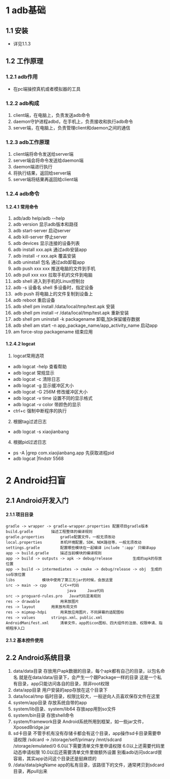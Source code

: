 # 1 adb基础
## 1.1 安装
- 详见1.1.3
## 1.2 工作原理
### 1.2.1 adb作用
- 在pc端操控真机或者模拟器的工具
### 1.2.2 adb构成
1. client端，在电脑上，负责发送adb命令
2. daemon守护进程adbd，在手机上，负责接收和执行adb命令
3. server端，在电脑上，负责管理client和daemon之间的通信
### 1.2.3 adb工作原理
1.  client端将命令发送给server端
2.  server端会将命令发送给daemon端
3.  daemon端进行执行
4.  将执行结果，返回给server端
5.  server端将结果再返回给client端
### 1.2.4 adb命令
#### 1.2.4.1 常用命令
1. adb/adb help/adb --help
2. adb version		显示adb版本和路径
3. adb start-server		启动server
4. adb kill-server		停止server
5. adb devices		显示连接的设备列表
6. adb install xxx.apk	通过adb安装app
7. adb install -r xxx.apk	覆盖安装
8. adb uninstall 包名	通过adb卸载app
9. adb push	xxx xxx		推送电脑的文件到手机
10. adb pull	xxx xxx		拉取手机的文件到电脑
11. adb shell		进入到手机的Linux控制台
12. adb -s 设备名 shell 	多设备时，指定设备
13.  adb push 将电脑上的文件复制到设备上
14. adb reboot 重启设备
15. adb shell pm install /data/local/tmp/test.apk 安装
16. adb shell pm install –r /data/local/tmp/test.apk 重新安装
17. adb shell pm uninstall -k packagename 卸载,加k保留缓存数据
18. adb shell am start -n app_package_name/app_activity_name 启动app
19. am force-stop packagename 结束应用
#### 1.2.4.2 logcat
1. logcat常用选项
- adb logcat -help	查看帮助
- adb logcat		常规显示
- adb logcat -c	清除日志
- adb logcat -g	显示缓冲区大小
- adb logcat -G 256M	修改缓冲区大小
- adb logcat -v time	设置不同的显示格式
- adb logcat -v color	带颜色的显示
- ctrl+c 强制中断程序的执行
2. 根据tag过滤日志
- adb logcat -s xiaojianbang
4. 根据pid过滤日志
- ps -A |grep com.xiaojianbang.app 先获取进程pid
- adb logcat |findstr 5568

# 2 Android扫盲
## 2.1 Android开发入门
#### 2.1.1 项目目录
	gradle -> wrapper -> gradle-wrapper.properties 配置项目gradle版本
	build.gradle 		描述工程整体的编译规则
	gradle.properties 		gradle配置文件，一般无须改动
	local.properties		本机环境配置，SDK、NDK路径等，一般无须改动
	settings.gradle 		配置哪些模块在一起编译 include ':app' 只编译app
	app -> build.gradle 	描述当前模块的编译规则
	app -> build -> outputs -> apk -> debug/release   		生成的apk的存放位置
	app -> build -> intermediates -> cmake -> debug/release -> obj	生成的so存放位置
	libs 			模块中使用了第三方jar的时候，会放这里
	src -> main -> cpp  	C/C++代码
				               java 	Java代码
	src -> proguard-rules.pro	Java代码混淆规则
	res -> drawable 		用来放图片
	res -> layout 		用来放布局文件
	res -> mipmap-hdpi 		用来放应用图片，不同屏幕的适配图标
	res -> values		strings.xml、public.xml
	AndroidManifest.xml 	清单文件，app的icon图标、四大组件的注册、权限申请、指明程序入口
#### 2.1.2 基本控件使用
## 2.2 Android系统目录
1. data/data目录
	存放用户apk数据的目录，每个apk都有自己的目录，以包名命名
	就是在data/data/目录下，会产生一个跟Package一样的目录
	这是一个私有目录，app只能访问各自的目录，除非root权限
2. data/app目录
	用户安装的app存放在这个目录下
3. data/local/tmp
	临时目录，权限比较大，一般逆向人员喜欢保存文件在这里
4. system/app目录
	存放系统自带的app
5. system/lib目录、system/lib64
	存放app用到so文件
6. system/bin目录
	存放shell命令
7. system/framework目录
	Android系统所用到框架，如一些jar文件，XposedBridge.jar
8. sd卡目录 不管手机有没有存储卡都会有这个目录，app操作sd卡目录需要申请权限
	/sdcard -> /storage/self/primary
	/mnt/sdcard
	/storage/emulated/0
	6.0以下需要清单文件里申请权限
	6.0以上还需要代码里动态申请权限
	10.0以后还需要清单文件里做额外设置
	别看adb访问sdcard很容易，其实app访问这个目录还是挺麻烦的
9. /data/data/pkgName
	app的私有目录，该路径下的文件，通常拷贝到sdcard目录，再pull出来



